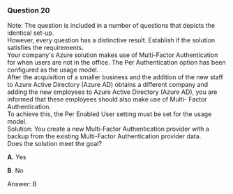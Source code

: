 ### Question 20

Note: The question is included in a number of questions that depicts the identical set-up.  
However, every question has a distinctive result. Establish if the solution satisfies the requirements.  
Your company's Azure solution makes use of Multi-Factor Authentication for when users are not in the office. The Per Authentication option has been configured as the usage model.  
After the acquisition of a smaller business and the addition of the new staff to Azure Active Directory (Azure AD) obtains a different company and adding the new employees to Azure Active Directory (Azure AD), you are informed that these employees should also make use of Multi- Factor Authentication.  
To achieve this, the Per Enabled User setting must be set for the usage model.  
Solution: You create a new Multi-Factor Authentication provider with a backup from the existing Multi-Factor Authentication provider data.  
Does the solution meet the goal?

**A.** Yes

**B.** No

Answer: B

